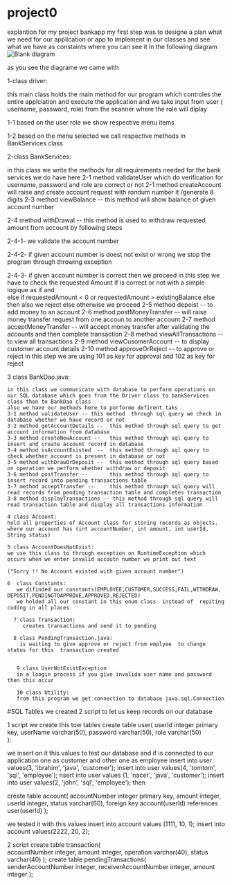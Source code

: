 # project0
explantion for my project bankapp
my first step was to designe a plan what we need for our application or app to implement in our classes and see what we have as constaints where you can see it in the following diagram
![Blank diagram](https://user-images.githubusercontent.com/89362530/168853550-9dea9939-5bcf-4256-8897-78b450a23e17.svg)

as you see the diagrame we came with

1-class driver:

 this main class holds the main method for our  program which controles the entire applciation and  execute the application and we take input from user 
              ( username, password, role) from the scanner where the role will diplay
              
 1-1  based on the user role we show respective menu items
 
 1-2 based on the menu selected we call respective methods in BankServices class
  
 2-class BankServices:
 
 in this class we write the methods for all requirements needed for the bank services we do have here
 2-1 method validateUser which do verification for username, password and role are correct or not 
 2-1 method createAccount will raise and create account request with rondum number it /generate 8 digits 
 2-3 method viewBalance  -- this method will show balance of given account number
 
 2-4 method  withDrawal  -- this method is used to withdraw requested amount from account by following steps
 
 2-4-1- we validate the account number 
 
 2-4-2- if given account number is doest not exist or wrong we stop the program through throwing exception
 
 2-4-3- if given account number is correct then we proceed in this step we have to check the requested Amount if is correct or not with a simple logique as if                 and                
              else
             if    requestedAmount < 0 or requestedAmount > existingBalance
             else  then also we reject
             else   otherwise we proceed
  2-5  method depoist  -- to add money to an account 
  2-6  method postMoneyTransfer -- will raise money transfer request from one accoun to another account
  2-7  method acceptMoneyTransfer -- will accept money transfer after validating the accounts and then complete transaction
  2-8  method viewAllTransactions -- to view all transactions
  2-9  method viewCusomerAccount  -- to display customer account details
  2-10  method approveOrReject  -- to approve or reject in this step we are using 101 as key for approval and 102 as key for reject
  
  3 class BankDao.java:
  
    in this class we communicate with database to perform operations on our SQL database which goes from the Driver class to bankServices class then to BankDao class
    also we have our methods here to porforme defirent taks 
    3-1 method validateUser -- this method  through sql query we check in database whether we have record or not
    3-2 method getAccountDetails --  this method through sql query to get account information from database
    3-3 method createNewAccount --   this method through sql query to insert and create account record in database
    3-4 method isAccountExisted  --  this method through sql query to check whether account is present in database or not
    3-5 method withDrawOrDeposit --  this method through sql query based on operation we perform whether withdraw or deposit
    3-6 method postTransfer --       this method through sql query to insert record into pending transactions table
    3-7 method acceptTransfer --     this method through sql query will read records from pending transaction table and completes transaction
    3-8 method displayTransactions -- this method through sql query will read transaction table and display all transactions information
    
    4 class Account:
    hold all properties of Account class for storing records as objects.
    where our account has (int accountNumber, int amount, int userId, String status)
    
    5 class AccountDoesNotExist:
    we use this class to through exception on RuntimeException which occurs when we enter invalid accoutn number we print out text  
    
    ("Sorry !! No Account existed with given account number")
    
    6  class Constants:
       we difinded our constants(EMPLOYEE,CUSTOMER,SUCCESS,FAIL,WITHDRAW, DEPOSIT,PENDINGTOAPPROVE,APPROVED,REJECTED) 
       we holded all our constant in this enum class  instead of  repiting coding in all places
       
      7 class Transaction:
         creates transactions and send it to pending 
      
      8 class PendingTransaction.java:
        is waiting to give approve or reject from emplyee  to change status for this  transaction created 
       
       
       9 class UserNotExistException 
       in a loogin process if you give invalida user name and password then this occur
       
       10 class Utility:
       from this program we get connection to database java.sql.Connection
       
       
       
       
       
 #SQL Tables  we created 2 script to let us keep records on our database
 
 1 script 
       we create this tow tables 
       create table user(
   userId integer primary key,
   userName varchar(50),
   password varchar(50),
   role varchar(50)   
);


we insert on it this values to test our database and if is connected to our application one as customer and other one as employee 
insert into user values(3, 'ibrahim', 'java', 'customer');
insert into user values(4, 'tomtom', 'sql', 'employee');
nsert into user values (1, 'nacer', 'java', 'customer');
insert into user values(2, 'john', 'sql', 'employee');
then 

create table account(
   accountNumber integer primary key,
   amount integer,
   userId integer,
   status varchar(60),
   foreign key account(userId) references user(userId)
);


we tested it with this values 
insert into account values (1111, 10, 1);
insert into account values(2222, 20, 2);

 2 script 
    create table transaction(   
    accountNumber integer,
    amount integer,
    operation varchar(40),
     status varchar(40)
);
    create table pendingTransactions(    
    senderAccountNumber integer,
    receiverAccountNumber integer,
    amount integer
);
    
    
    
    
    
    
    
    
    
    
    
    
    
    
    
    
    
    
